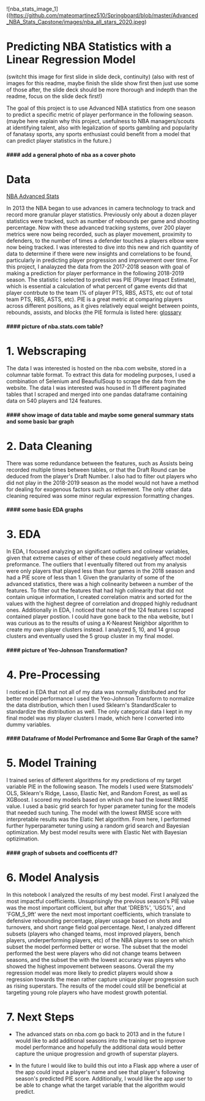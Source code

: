 ![nba_stats_image_1]((https://github.com/mateomartinez510/Springboard/blob/master/Advanced_NBA_Stats_Capstone/images/nba_all_stars_2020.jpeg)


# Predicting NBA Statistics with a Linear Regression Model

(switcht this image for first slide in slide deck, continuity) (also with rest of images for this readme, maybe finish the slide show first then just use some of those after, the slide deck should be more thorough and indepth than the readme, focus on the slide deck first!)

The goal of this project is to use Advanced NBA statistics from one season to predict a specific metric of player performance in the following season.
(maybe here explain why this project, usefulness to NBA managers/scouts at identifying talent, also with legalization of sports gambling and popularity of fanatasy sports, any sports enthusiast could benefit from a model that can predict player statistics in the future.)

#### #### add a general photo of nba as a cover photo #####

# Data

[NBA Advanced Stats](https://www.nba.com/stats/)

In 2013 the NBA began to use advances in camera technology to track and record more granular player statistics. Previously only about a dozen player statistics were tracked, such as number of rebounds per game and shooting percentage. Now with these advanced tracking systems, over 200 player metrics were now being recorded, such as player movement, proximity to defenders, to the number of times a defender touches a players elbow were now being tracked. I was interested to dive into this new and rich quantity of data to determine if there were new insights and correlations to be found, particularly in predicting player progression and improvement over time. For this project, I analayzed the data from the 2017-2018 season with goal of making a prediction for player performance in the following 2018-2019 season. The statistic I selected to predict was PIE (Player Impact Estimate), which is essential a calculation of what percent of game events did that player contrbute to the team (% of player PTS, RBS, ASTS, etc out of total team PTS, RBS, ASTS, etc). PIE is a great metric at comparing players across different positions, as it gives relatively equal weight between points, rebounds, assists, and blocks (the PIE formula is listed here: [glossary](https://www.nba.com/stats/help/glossary/#pie)

#### #### picture of nba.stats.com table? #####


# 1. Webscraping 
The data I was interested is hosted on the nba.com website, stored in a columnar table format. To extract this data for modeling purposes, I used a combination of Selenium and BeaufiulSoup to scrape the data from the website. The data I was interested was housed in 11 different paginated tables that I scraped and merged into one pandas dataframe containing data on 540 players and 124 features.

#### #### show image of data table and maybe some general summary stats and some basic bar graph #####


# 2. Data Cleaning
There was some redundance between the features, such as Assists being recorded multiple times between tables, or that the Draft Round can be deduced from the player's Draft Number. I also had to filter out players who did not play in the 2018-2019 season as the model would not have a method for dealing for exogenous factors such as retirement. The only other data cleaning required was some minor regular expression formatting changes.

#### #### some basic EDA graphs #####


# 3. EDA
In EDA, I focused analyzing an significant outliers and colinear variables, given that extreme cases of either of these could negatively affect model preformance. The outliers that I eventually filtered out from my analysis were only players that played less than four games in the 2018 season and had a PIE score of less than 1. Given the granularity of some of the advanced statistics, there was a high colinearity between a number of the features. To filter out the features that had high colinearity that did not contain unique information, I created correlation matrix and sorted for the values with the highest degree of correlation and dropped highly redudnant ones. Additionally in EDA, I noticed that none of the 124 features I scraped contained player postion. I could have gone back to the nba website, but I was curious as to the results of using a K-Nearest Neighbor algorithm to create my own player clusters instead. I analyzed 5, 10, and 14 group clusters and eventually used the 5 group cluster in my final model.

#### #### picture of Yeo-Johnson Transformation? #####


# 4. Pre-Processing
I noticed in EDA that not all of my data was normally distributed and for better model performance I used the Yeo-Johnson Transform to normalize the data distribution, which then I used Sklearn's StandardScaler to standardize the distribution as well. The only categorical data I kept in my final model was my player clusters I made, which here I converted into dummy variables.

#### #### Dataframe of Model Perfromance and Some Bar Graph of the same? #####

# 5. Model Training
I trained series of different algorithms for my predictions of my target variable PIE in the following season. The models I used were Statsmodels' OLS, Sklearn's Ridge, Lasso, Elastic Net, and Random Forest, as well as XGBoost. I scored my models based on which one had the lowest RMSE value. I used a basic grid search for hyper parameter tuning for the models that needed such tuning. The model with the lowest RMSE score with interpretable results was the Elatic Net algorithm. From here, I performed further hyperparameter tuning using a random grid search and Bayesian optimization. My best model results were with Elastic Net with Bayesian optizimation.

#### #### graph of subsets and coefficents df? #####


# 6. Model Analysis
In this notebook I analyzed the results of my best model. First I analyzed the most impactful coefficients. Unsuprisingly the previous season's PIE value was the most important cofficient, but after that 'DREB%',  'USG%', and 'FGM_5_9ft' were the next most important coefficients, which translate to defensive rebounding percentage, player ussage based on shots and turnovers, and short range field goal percentage. Next, I analyzed different subsets (players who changed teams, most improved players, bench players, underperforming players, etc) of the NBA players to see on which subset the model performed better or worse. The subset that the model performed the best were players who did not change teams between seasons, and the subset the with the lowest accuracy was players who showed the highest impovement between seasons. Overall the my regression model was more likely to predict players would show a regression towards the mean rather capture unique player progression such as rising superstars. The results of the model could still be beneficial at targeting young role players who have modest growth potential.

# 7. Next Steps
- The advanced stats on nba.com go back to 2013 and in the future I would like to add additional seasons into the training set to improve model performance and hopefully the additional data would better capture the unique progression and growth of superstar players. 

- In the future I would like to build this out into a Flask app where a user of the app could input a player's name and see that player's following season's predicted PIE score. Additionally, I would like the app user to be able to change what the target variable that the algorithm would predict. 

